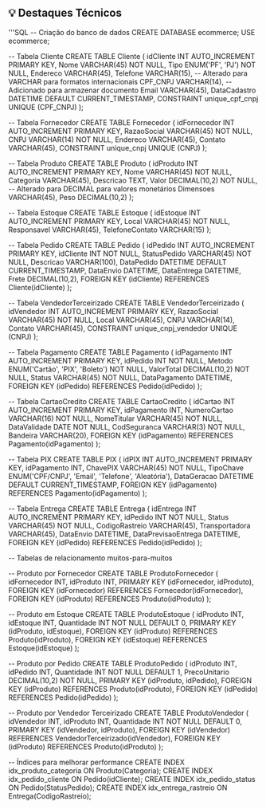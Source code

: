 ## 💡 Destaques Técnicos
'''SQL
-- Criação do banco de dados
CREATE DATABASE ecommerce;
USE ecommerce;

-- Tabela Cliente
CREATE TABLE Cliente (
    idCliente INT AUTO_INCREMENT PRIMARY KEY,
    Nome VARCHAR(45) NOT NULL,
    Tipo ENUM('PF', 'PJ') NOT NULL,
    Endereco VARCHAR(45),
    Telefone VARCHAR(15),  -- Alterado para VARCHAR para formatos internacionais
    CPF_CNPJ VARCHAR(14),  -- Adicionado para armazenar documento
    Email VARCHAR(45),
    DataCadastro DATETIME DEFAULT CURRENT_TIMESTAMP,
    CONSTRAINT unique_cpf_cnpj UNIQUE (CPF_CNPJ)
);

-- Tabela Fornecedor
CREATE TABLE Fornecedor (
    idFornecedor INT AUTO_INCREMENT PRIMARY KEY,
    RazaoSocial VARCHAR(45) NOT NULL,
    CNPJ VARCHAR(14) NOT NULL,
    Endereco VARCHAR(45),
    Contato VARCHAR(45),
    CONSTRAINT unique_cnpj UNIQUE (CNPJ)
);

-- Tabela Produto
CREATE TABLE Produto (
    idProduto INT AUTO_INCREMENT PRIMARY KEY,
    Nome VARCHAR(45) NOT NULL,
    Categoria VARCHAR(45),
    Descricao TEXT,
    Valor DECIMAL(10,2) NOT NULL,  -- Alterado para DECIMAL para valores monetários
    Dimensoes VARCHAR(45),
    Peso DECIMAL(10,2)
);

-- Tabela Estoque
CREATE TABLE Estoque (
    idEstoque INT AUTO_INCREMENT PRIMARY KEY,
    Local VARCHAR(45) NOT NULL,
    Responsavel VARCHAR(45),
    TelefoneContato VARCHAR(15)
);

-- Tabela Pedido
CREATE TABLE Pedido (
    idPedido INT AUTO_INCREMENT PRIMARY KEY,
    idCliente INT NOT NULL,
    StatusPedido VARCHAR(45) NOT NULL,
    Descricao VARCHAR(100),
    DataPedido DATETIME DEFAULT CURRENT_TIMESTAMP,
    DataEnvio DATETIME,
    DataEntrega DATETIME,
    Frete DECIMAL(10,2),
    FOREIGN KEY (idCliente) REFERENCES Cliente(idCliente)
);

-- Tabela VendedorTerceirizado
CREATE TABLE VendedorTerceirizado (
    idVendedor INT AUTO_INCREMENT PRIMARY KEY,
    RazaoSocial VARCHAR(45) NOT NULL,
    Local VARCHAR(45),
    CNPJ VARCHAR(14),
    Contato VARCHAR(45),
    CONSTRAINT unique_cnpj_vendedor UNIQUE (CNPJ)
);

-- Tabela Pagamento
CREATE TABLE Pagamento (
    idPagamento INT AUTO_INCREMENT PRIMARY KEY,
    idPedido INT NOT NULL,
    Metodo ENUM('Cartão', 'PIX', 'Boleto') NOT NULL,
    ValorTotal DECIMAL(10,2) NOT NULL,
    Status VARCHAR(45) NOT NULL,
    DataPagamento DATETIME,
    FOREIGN KEY (idPedido) REFERENCES Pedido(idPedido)
);

-- Tabela CartaoCredito
CREATE TABLE CartaoCredito (
    idCartao INT AUTO_INCREMENT PRIMARY KEY,
    idPagamento INT,
    NumeroCartao VARCHAR(16) NOT NULL,
    NomeTitular VARCHAR(45) NOT NULL,
    DataValidade DATE NOT NULL,
    CodSeguranca VARCHAR(3) NOT NULL,
    Bandeira VARCHAR(20),
    FOREIGN KEY (idPagamento) REFERENCES Pagamento(idPagamento)
);

-- Tabela PIX
CREATE TABLE PIX (
    idPIX INT AUTO_INCREMENT PRIMARY KEY,
    idPagamento INT,
    ChavePIX VARCHAR(45) NOT NULL,
    TipoChave ENUM('CPF/CNPJ', 'Email', 'Telefone', 'Aleatória'),
    DataGeracao DATETIME DEFAULT CURRENT_TIMESTAMP,
    FOREIGN KEY (idPagamento) REFERENCES Pagamento(idPagamento)
);

-- Tabela Entrega
CREATE TABLE Entrega (
    idEntrega INT AUTO_INCREMENT PRIMARY KEY,
    idPedido INT NOT NULL,
    Status VARCHAR(45) NOT NULL,
    CodigoRastreio VARCHAR(45),
    Transportadora VARCHAR(45),
    DataEnvio DATETIME,
    DataPrevisaoEntrega DATETIME,
    FOREIGN KEY (idPedido) REFERENCES Pedido(idPedido)
);

-- Tabelas de relacionamento muitos-para-muitos

-- Produto por Fornecedor
CREATE TABLE ProdutoFornecedor (
    idFornecedor INT,
    idProduto INT,
    PRIMARY KEY (idFornecedor, idProduto),
    FOREIGN KEY (idFornecedor) REFERENCES Fornecedor(idFornecedor),
    FOREIGN KEY (idProduto) REFERENCES Produto(idProduto)
);

-- Produto em Estoque
CREATE TABLE ProdutoEstoque (
    idProduto INT,
    idEstoque INT,
    Quantidade INT NOT NULL DEFAULT 0,
    PRIMARY KEY (idProduto, idEstoque),
    FOREIGN KEY (idProduto) REFERENCES Produto(idProduto),
    FOREIGN KEY (idEstoque) REFERENCES Estoque(idEstoque)
);

-- Produto por Pedido
CREATE TABLE ProdutoPedido (
    idProduto INT,
    idPedido INT,
    Quantidade INT NOT NULL DEFAULT 1,
    PrecoUnitario DECIMAL(10,2) NOT NULL,
    PRIMARY KEY (idProduto, idPedido),
    FOREIGN KEY (idProduto) REFERENCES Produto(idProduto),
    FOREIGN KEY (idPedido) REFERENCES Pedido(idPedido)
);

-- Produto por Vendedor Terceirizado
CREATE TABLE ProdutoVendedor (
    idVendedor INT,
    idProduto INT,
    Quantidade INT NOT NULL DEFAULT 0,
    PRIMARY KEY (idVendedor, idProduto),
    FOREIGN KEY (idVendedor) REFERENCES VendedorTerceirizado(idVendedor),
    FOREIGN KEY (idProduto) REFERENCES Produto(idProduto)
);

-- Índices para melhorar performance
CREATE INDEX idx_produto_categoria ON Produto(Categoria);
CREATE INDEX idx_pedido_cliente ON Pedido(idCliente);
CREATE INDEX idx_pedido_status ON Pedido(StatusPedido);
CREATE INDEX idx_entrega_rastreio ON Entrega(CodigoRastreio);
